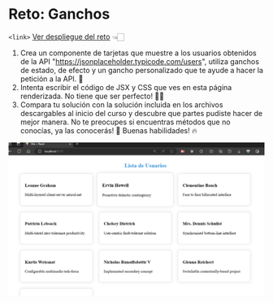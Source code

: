 # Reto: Ganchos

`<link>` <a href="https://react.tfeijoo.com/reto-ganchos/" target="_blank">Ver despliegue del reto</a> 👈🏻

1. Crea un componente de tarjetas que muestre a los usuarios obtenidos de la API "https://jsonplaceholder.typicode.com/users", utiliza ganchos de estado, de efecto y un gancho personalizado que te ayude a hacer la petición a la API. 🧠
2. Intenta escribir el código de JSX y CSS que ves en esta página renderizada. No tiene que ser perfecto! 🧑‍💻 
3. Compara tu solución con la solución incluida en los archivos descargables al inicio del curso y descubre que partes pudiste hacer de mejor manera. No te preocupes si encuentras métodos que no conocías, ya las conocerás! 🙌 Buenas habilidades! 🔥

![Imagen Reto](https://raw.githubusercontent.com/fernando-feijoo/Practicas-Academia-X/master/React/Reto-Ganchos/src/assets/ilustracion.webp)